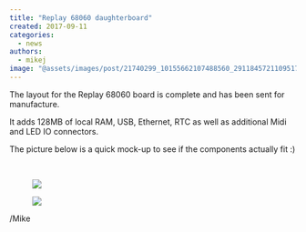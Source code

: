 ```yaml
---
title: "Replay 68060 daughterboard"
created: 2017-09-11
categories: 
  - news
authors: 
  - mikej
image: "@assets/images/post/21740299_10155662107488560_2911845721109517574_n.jpg"
---
```


The layout for the Replay 68060 board is complete and has been sent for manufacture.

It adds 128MB of local RAM, USB, Ethernet, RTC as well as additional Midi and LED IO connectors.

The picture below is a quick mock-up to see if the components actually fit :)

 
<figure>

![](@assets/images/post/21740299_10155662107488560_2911845721109517574_n-300x225.jpg)

</figure>

<figure>

![](@assets/images/post/22140940_10154819729096366_1211656732920520917_n-300x177.jpg)

</figure>
/Mike
